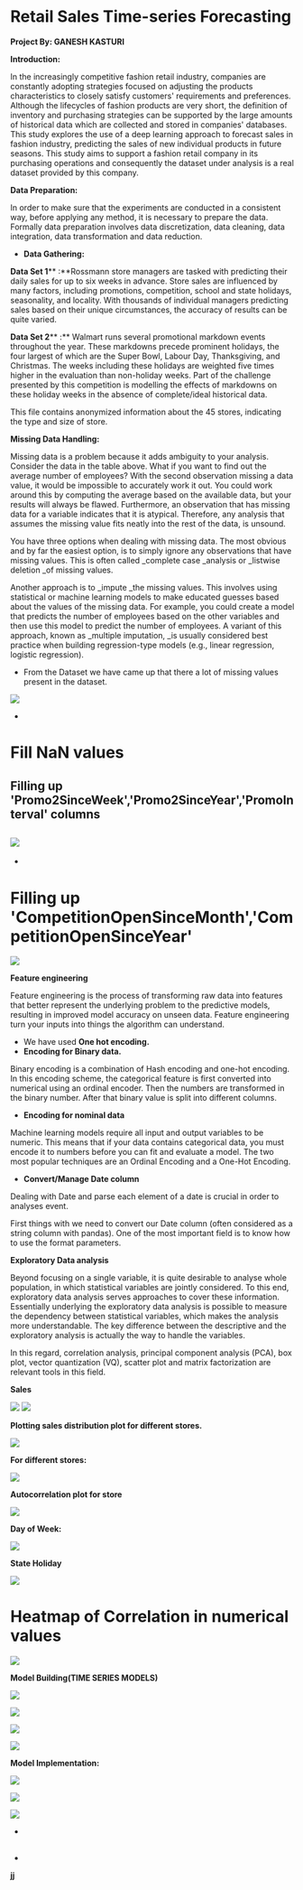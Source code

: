 # **Retail Sales Time-series Forecasting**

**Project By: GANESH KASTURI**

**Introduction:**

In the increasingly competitive fashion retail industry, companies are constantly adopting strategies focused on adjusting the products characteristics to closely satisfy customers&#39; requirements and preferences. Although the lifecycles of fashion products are very short, the definition of inventory and purchasing strategies can be supported by the large amounts of historical data which are collected and stored in companies&#39; databases. This study explores the use of a deep learning approach to forecast sales in fashion industry, predicting the sales of new individual products in future seasons. This study aims to support a fashion retail company in its purchasing operations and consequently the dataset under analysis is a real dataset provided by this company.

**Data Preparation:**

In order to make sure that the experiments are conducted in a consistent way, before applying any method, it is necessary to prepare the data. Formally data preparation involves data discretization, data cleaning, data integration, data transformation and data reduction.

- **Data Gathering:**

**Data Set 1**** :**Rossmann store managers are tasked with predicting their daily sales for up to six weeks in advance. Store sales are influenced by many factors, including promotions, competition, school and state holidays, seasonality, and locality. With thousands of individual managers predicting sales based on their unique circumstances, the accuracy of results can be quite varied.

**Data Set 2**** :**  Walmart runs several promotional markdown events throughout the year. These markdowns precede prominent holidays, the four largest of which are the Super Bowl, Labour Day, Thanksgiving, and Christmas. The weeks including these holidays are weighted five times higher in the evaluation than non-holiday weeks. Part of the challenge presented by this competition is modelling the effects of markdowns on these holiday weeks in the absence of complete/ideal historical data.

This file contains anonymized information about the 45 stores, indicating the type and size of store.

**Missing Data Handling:**

Missing data is a problem because it adds ambiguity to your analysis. Consider the data in the table above. What if you want to find out the average number of employees? With the second observation missing a data value, it would be impossible to accurately work it out. You could work around this by computing the average based on the available data, but your results will always be flawed. Furthermore, an observation that has missing data for a variable indicates that it is atypical. Therefore, any analysis that assumes the missing value fits neatly into the rest of the data, is unsound.

You have three options when dealing with missing data. The most obvious and by far the easiest option, is to simply ignore any observations that have missing values. This is often called _complete case _analysis or _listwise deletion _of missing values.

Another approach is to _impute _the missing values. This involves using statistical or machine learning models to make educated guesses based about the values of the missing data. For example, you could create a model that predicts the number of employees based on the other variables and then use this model to predict the number of employees. A variant of this approach, known as _multiple imputation, _is usually considered best practice when building regression-type models (e.g., linear regression, logistic regression).

- From the Dataset we have came up that there a lot of missing values present in the dataset.

![](RackMultipart20210617-4-1hq6ua7_html_ac4c218248e9eafb.png)

-
# **Fill NaN values**

## Filling up &#39;Promo2SinceWeek&#39;,&#39;Promo2SinceYear&#39;,&#39;PromoInterval&#39; columns

## ![](RackMultipart20210617-4-1hq6ua7_html_d9fea57ab131802a.png)

-
# Filling up &#39;CompetitionOpenSinceMonth&#39;,&#39;CompetitionOpenSinceYear&#39;

![](RackMultipart20210617-4-1hq6ua7_html_4514b1b25ab67c41.png)

**Feature engineering**

Feature engineering is the process of transforming raw data into features that better represent the underlying problem to the predictive models, resulting in improved model accuracy on unseen data. Feature engineering turn your inputs into things the algorithm can understand.

- We have used **One hot encoding.**
- **Encoding for Binary data.**

Binary encoding is a combination of Hash encoding and one-hot encoding. In this encoding scheme, the categorical feature is first converted into numerical using an ordinal encoder. Then the numbers are transformed in the binary number. After that binary value is split into different columns.

- **Encoding for nominal data**

Machine learning models require all input and output variables to be numeric. This means that if your data contains categorical data, you must encode it to numbers before you can fit and evaluate a model. The two most popular techniques are an Ordinal Encoding and a One-Hot Encoding.

- **Convert/Manage Date column**

Dealing with Date and parse each element of a date is crucial in order to analyses event.

First things with we need to convert our Date column (often considered as a string column with pandas). One of the most important field is to know how to use the format parameters.

**Exploratory Data analysis**

Beyond focusing on a single variable, it is quite desirable to analyse whole population, in which statistical variables are jointly considered. To this end, exploratory data analysis serves approaches to cover these information. Essentially underlying the exploratory data analysis is possible to measure the dependency between statistical variables, which makes the analysis more understandable. The key difference between the descriptive and the exploratory analysis is actually the way to handle the variables.

In this regard, correlation analysis, principal component analysis (PCA), box plot, vector quantization (VQ), scatter plot and matrix factorization are relevant tools in this field.

**Sales**

![](RackMultipart20210617-4-1hq6ua7_html_1f959ce53d8737e0.png) ![](RackMultipart20210617-4-1hq6ua7_html_706514908cd8708d.png)

**Plotting sales distribution plot for different stores.**

![](RackMultipart20210617-4-1hq6ua7_html_de53434815820905.png)

**For different stores:**

![](RackMultipart20210617-4-1hq6ua7_html_40225ea818fb14a0.png)

**Autocorrelation plot for store**

![](RackMultipart20210617-4-1hq6ua7_html_6f12bf53a583cfd7.png)

**Day of Week:**

![](RackMultipart20210617-4-1hq6ua7_html_9ca758f6c3845ba2.png)

**State Holiday**

![](RackMultipart20210617-4-1hq6ua7_html_24e8a5e535b7d38d.png)

# **Heatmap of Correlation in numerical values**

![](RackMultipart20210617-4-1hq6ua7_html_4acd16cf97fd0597.png)

**Model Building(TIME SERIES MODELS)**

![](RackMultipart20210617-4-1hq6ua7_html_a65ec9d7b81e5447.png)

![](RackMultipart20210617-4-1hq6ua7_html_3cd44f5caabe90ff.png)

![](RackMultipart20210617-4-1hq6ua7_html_9c65f897c23eaf6a.png)

![](RackMultipart20210617-4-1hq6ua7_html_230b9f877c4af41e.png)

**Model Implementation:**

![](RackMultipart20210617-4-1hq6ua7_html_5a3f97cf41b74d92.png)

![](RackMultipart20210617-4-1hq6ua7_html_367dce5de1fdd3e2.png)

![](RackMultipart20210617-4-1hq6ua7_html_28bd989c90f99599.png)

-
##
-

**jj**

